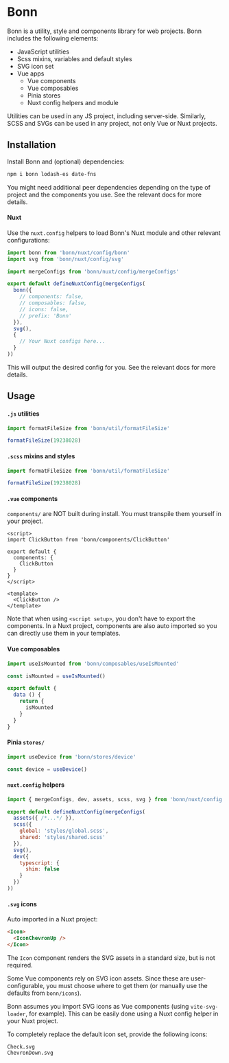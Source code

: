 # Bonn

Bonn is a utility, style and components library for web projects. Bonn includes the following elements:

- JavaScript utilities
- Scss mixins, variables and default styles
- SVG icon set
- Vue apps
  - Vue components
  - Vue composables
  - Pinia stores
  - Nuxt config helpers and module

Utilities can be used in any JS project, including server-side. Similarly, SCSS and SVGs can be used in any project, not only Vue or Nuxt projects.



## Installation

Install Bonn and (optional) dependencies:

```sh
npm i bonn lodash-es date-fns
```

You might need additional peer dependencies depending on the type of project and the components you use. See the relevant docs for more details.



#### Nuxt

Use the `nuxt.config` helpers to load Bonn's Nuxt module and other relevant configurations:

```js
import bonn from 'bonn/nuxt/config/bonn'
import svg from 'bonn/nuxt/config/svg'

import mergeConfigs from 'bonn/nuxt/config/mergeConfigs'

export default defineNuxtConfig(mergeConfigs(
  bonn({
    // components: false,
    // composables: false,
    // icons: false,
    // prefix: 'Bonn'
  }),
  svg(),
  {
    // Your Nuxt configs here...
  }
))
```

This will output the desired config for you. See the relevant docs for more details.




## Usage

#### `.js` utilities

```js
import formatFileSize from 'bonn/util/formatFileSize'

formatFileSize(19238028)
```



#### `.scss` mixins and styles

```js
import formatFileSize from 'bonn/util/formatFileSize'

formatFileSize(19238028)
```



#### `.vue` components

`components/` are NOT built during install. You must transpile them yourself in your project.

```vue
<script>
import ClickButton from 'bonn/components/ClickButton'

export default {
  components: {
    ClickButton
  }
}
</script>

<template>
  <ClickButton />
</template>
```

Note that when using `<script setup>`, you don't have to export the components. In a Nuxt project, components are also auto imported so you can directly use them in your templates.



#### Vue composables

```js
import useIsMounted from 'bonn/composables/useIsMounted'

const isMounted = useIsMounted()

export default {
  data () {
    return {
      isMounted
    }
  }
}
```



#### Pinia `stores/`

```js
import useDevice from 'bonn/stores/device'

const device = useDevice()
```



#### `nuxt.config` helpers

```js
import { mergeConfigs, dev, assets, scss, svg } from 'bonn/nuxt/config'

export default defineNuxtConfig(mergeConfigs(
  assets({ /*...*/ }),
  scss({
    global: 'styles/global.scss',
    shared: 'styles/shared.scss'
  }),
  svg(),
  dev({
    typescript: {
      shim: false
    }
  })
))
```


#### `.svg` icons

Auto imported in a Nuxt project:

```html
<Icon>
  <IconChevronUp />
</Icon>
```

The `Icon` component renders the SVG assets in a standard size, but is not required.

Some Vue components rely on SVG icon assets. Since these are user-configurable, you must choose where to get them (or manually use the defaults from `bonn/icons`).

Bonn assumes you import SVG icons as Vue components (using `vite-svg-loader`, for example). This can be easily done using a Nuxt config helper in your Nuxt project.

To completely replace the default icon set, provide the following icons:

```
Check.svg
ChevronDown.svg
```
